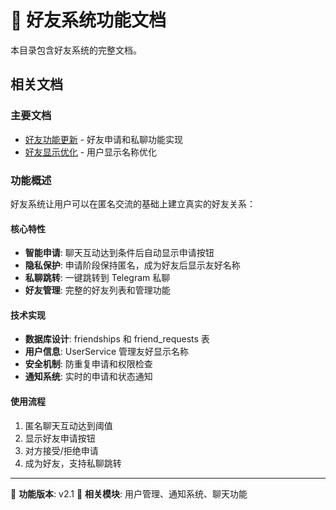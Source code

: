 # 👥 好友系统功能文档

本目录包含好友系统的完整文档。

## 相关文档

### 主要文档
- [好友功能更新](FRIEND_FEATURE_UPDATE.md) - 好友申请和私聊功能实现
- [好友显示优化](FRIEND_DISPLAY_OPTIMIZATION.md) - 用户显示名称优化

### 功能概述

好友系统让用户可以在匿名交流的基础上建立真实的好友关系：

#### 核心特性
- **智能申请**: 聊天互动达到条件后自动显示申请按钮
- **隐私保护**: 申请阶段保持匿名，成为好友后显示友好名称
- **私聊跳转**: 一键跳转到 Telegram 私聊
- **好友管理**: 完整的好友列表和管理功能

#### 技术实现
- **数据库设计**: friendships 和 friend_requests 表
- **用户信息**: UserService 管理友好显示名称
- **安全机制**: 防重复申请和权限检查
- **通知系统**: 实时的申请和状态通知

#### 使用流程
1. 匿名聊天互动达到阈值
2. 显示好友申请按钮
3. 对方接受/拒绝申请
4. 成为好友，支持私聊跳转

---

📅 **功能版本**: v2.1
🔗 **相关模块**: 用户管理、通知系统、聊天功能 